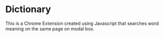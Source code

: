 # Dictionary
This is a Chrome Extension created using Javascript that searches word meaning on the same page on modal box.
